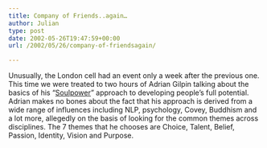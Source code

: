 ```yaml
---
title: Company of Friends..again…
author: Julian
type: post
date: 2002-05-26T19:47:59+00:00
url: /2002/05/26/company-of-friendsagain/

---
```

Unusually, the London cell had an event only a week after the previous one. This time we were treated to two hours of Adrian Gilpin talking about the basics of his &#8220;<a href="https://www.soul-power.com/about/" target="_blank">Soulpower</a>&#8221; approach to developing people&#8217;s full potential. Adrian makes no bones about the fact that his approach is derived from a wide range of influences including NLP, psychology, Covey, Buddhism and a lot more, allegedly on the basis of looking for the common themes across disciplines. The 7 themes that he chooses are Choice, Talent, Belief, Passion, Identity, Vision and Purpose.